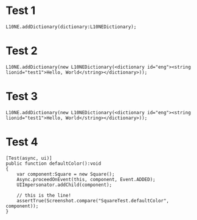 # Test 1

```as3
L10NE.addDictionary(dictionary:L10NEDictionary);
```

# Test 2

```actionscript3
L10NE.addDictionary(new L10NEDictionary(<dictionary id="eng"><string lionid="test1">Hello, World</string></dictionary>));
```

# Test 3

```actionscript3
L10NE.addDictionary(new L10NEDictionary(<dictionary id="eng"><string lionid="test1">Hello, World</string></dictionary>));
```

# Test 4

```as3
[Test(async, ui)]
public function defaultColor():void
{
	var component:Square = new Square();
	Async.proceedOnEvent(this, component, Event.ADDED);
    UIImpersonator.addChild(component);
	
	// this is the line!
	assertTrue(Screenshot.compare("SquareTest.defaultColor", component));
}
```
